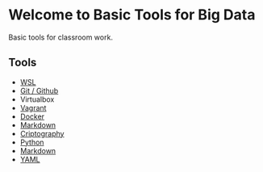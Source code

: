 # Welcome to Basic Tools for Big Data

Basic tools for classroom work.

## Tools

* [WSL](wsl)
* [Git / Github](git)
* Virtualbox
* [Vagrant](vagrant)
* [Docker](docker)
* [Markdown](markdown)
* [Criptography](criptography)
* [Python](python)
* [Markdown](markdown)
* [YAML](yaml)

